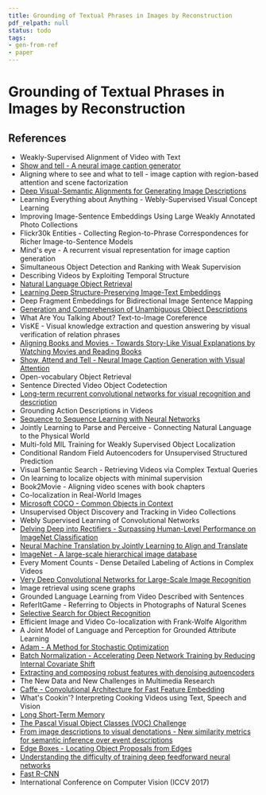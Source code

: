 ```yaml
---
title: Grounding of Textual Phrases in Images by Reconstruction
pdf_relpath: null
status: todo
tags:
- gen-from-ref
- paper
---
```


# Grounding of Textual Phrases in Images by Reconstruction

## References

- Weakly-Supervised Alignment of Video with Text
- [Show and tell - A neural image caption generator](./show-and-tell-a-neural-image-caption-generator.md)
- Aligning where to see and what to tell - image caption with region-based attention and scene factorization
- [Deep Visual-Semantic Alignments for Generating Image Descriptions](./deep-visual-semantic-alignments-for-generating-image-descriptions.md)
- Learning Everything about Anything - Webly-Supervised Visual Concept Learning
- Improving Image-Sentence Embeddings Using Large Weakly Annotated Photo Collections
- Flickr30k Entities - Collecting Region-to-Phrase Correspondences for Richer Image-to-Sentence Models
- Mind's eye - A recurrent visual representation for image caption generation
- Simultaneous Object Detection and Ranking with Weak Supervision
- Describing Videos by Exploiting Temporal Structure
- [Natural Language Object Retrieval](./natural-language-object-retrieval.md)
- [Learning Deep Structure-Preserving Image-Text Embeddings](./learning-deep-structure-preserving-image-text-embeddings.md)
- Deep Fragment Embeddings for Bidirectional Image Sentence Mapping
- [Generation and Comprehension of Unambiguous Object Descriptions](./generation-and-comprehension-of-unambiguous-object-descriptions.md)
- What Are You Talking About? Text-to-Image Coreference
- VisKE - Visual knowledge extraction and question answering by visual verification of relation phrases
- [Aligning Books and Movies - Towards Story-Like Visual Explanations by Watching Movies and Reading Books](./aligning-books-and-movies-towards-story-like-visual-explanations-by-watching-movies-and-reading-books.md)
- [Show, Attend and Tell - Neural Image Caption Generation with Visual Attention](./show-attend-and-tell-neural-image-caption-generation-with-visual-attention.md)
- Open-vocabulary Object Retrieval
- Sentence Directed Video Object Codetection
- [Long-term recurrent convolutional networks for visual recognition and description](./long-term-recurrent-convolutional-networks-for-visual-recognition-and-description.md)
- Grounding Action Descriptions in Videos
- [Sequence to Sequence Learning with Neural Networks](./sequence-to-sequence-learning-with-neural-networks.md)
- Jointly Learning to Parse and Perceive - Connecting Natural Language to the Physical World
- Multi-fold MIL Training for Weakly Supervised Object Localization
- Conditional Random Field Autoencoders for Unsupervised Structured Prediction
- Visual Semantic Search - Retrieving Videos via Complex Textual Queries
- On learning to localize objects with minimal supervision
- Book2Movie - Aligning video scenes with book chapters
- Co-localization in Real-World Images
- [Microsoft COCO - Common Objects in Context](./microsoft-coco-common-objects-in-context.md)
- Unsupervised Object Discovery and Tracking in Video Collections
- Webly Supervised Learning of Convolutional Networks
- [Delving Deep into Rectifiers - Surpassing Human-Level Performance on ImageNet Classification](./delving-deep-into-rectifiers-surpassing-human-level-performance-on-imagenet-classification.md)
- [Neural Machine Translation by Jointly Learning to Align and Translate](./neural-machine-translation-by-jointly-learning-to-align-and-translate.md)
- [ImageNet - A large-scale hierarchical image database](./imagenet-a-large-scale-hierarchical-image-database.md)
- Every Moment Counts - Dense Detailed Labeling of Actions in Complex Videos
- [Very Deep Convolutional Networks for Large-Scale Image Recognition](./very-deep-convolutional-networks-for-large-scale-image-recognition.md)
- Image retrieval using scene graphs
- Grounded Language Learning from Video Described with Sentences
- ReferItGame - Referring to Objects in Photographs of Natural Scenes
- [Selective Search for Object Recognition](./selective-search-for-object-recognition.md)
- Efficient Image and Video Co-localization with Frank-Wolfe Algorithm
- A Joint Model of Language and Perception for Grounded Attribute Learning
- [Adam - A Method for Stochastic Optimization](./adam-a-method-for-stochastic-optimization.md)
- [Batch Normalization - Accelerating Deep Network Training by Reducing Internal Covariate Shift](./batch-normalization-accelerating-deep-network-training-by-reducing-internal-covariate-shift.md)
- [Extracting and composing robust features with denoising autoencoders](./extracting-and-composing-robust-features-with-denoising-autoencoders.md)
- The New Data and New Challenges in Multimedia Research
- [Caffe - Convolutional Architecture for Fast Feature Embedding](./caffe-convolutional-architecture-for-fast-feature-embedding.md)
- What's Cookin'? Interpreting Cooking Videos using Text, Speech and Vision
- [Long Short-Term Memory](./long-short-term-memory.md)
- [The Pascal Visual Object Classes (VOC) Challenge](./the-pascal-visual-object-classes-voc-challenge.md)
- [From image descriptions to visual denotations - New similarity metrics for semantic inference over event descriptions](./from-image-descriptions-to-visual-denotations-new-similarity-metrics-for-semantic-inference-over-event-descriptions.md)
- [Edge Boxes - Locating Object Proposals from Edges](./edge-boxes-locating-object-proposals-from-edges.md)
- [Understanding the difficulty of training deep feedforward neural networks](./understanding-the-difficulty-of-training-deep-feedforward-neural-networks.md)
- [Fast R-CNN](./fast-r-cnn.md)
- International Conference on Computer Vision (ICCV 2017)
